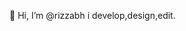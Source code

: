 👋 Hi, I’m @rizzabh
i develop,design,edit.


<!---
rizzabh/rizzabh is a ✨ special ✨ repository because its `README.md` (this file) appears on your GitHub profile.
You can click the Preview link to take a look at your changes.
--->
